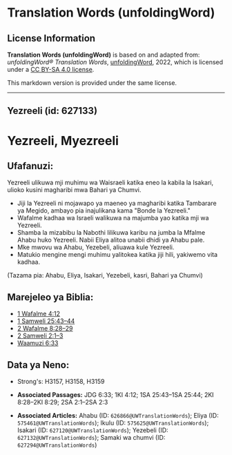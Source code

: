 # Translation Words (unfoldingWord)

## License Information

**Translation Words (unfoldingWord)** is based on and adapted from: _unfoldingWord® Translation Words_, [unfoldingWord](https://unfoldingword.org/utw), 2022, which is licensed under a [CC BY-SA 4.0 license](https://creativecommons.org/licenses/by-sa/4.0/legalcode.en).

This markdown version is provided under the same license.



--------------------------------

## Yezreeli (id: 627133)

Yezreeli, Myezreeli
===================

Ufafanuzi:
----------

Yezreeli ulikuwa mji muhimu wa Waisraeli katika eneo la kabila la Isakari, ulioko kusini magharibi mwa Bahari ya Chumvi.

* Jiji la Yezreeli ni mojawapo ya maeneo ya magharibi katika Tambarare ya Megido, ambayo pia inajulikana kama "Bonde la Yezreeli."
* Wafalme kadhaa wa Israeli walikuwa na majumba yao katika mji wa Yezreeli.
* Shamba la mizabibu la Nabothi lilikuwa karibu na jumba la Mfalme Ahabu huko Yezreeli. Nabii Eliya alitoa unabii dhidi ya Ahabu pale.
* Mke mwovu wa Ahabu, Yezebeli, aliuawa kule Yezreeli.
* Matukio mengine mengi muhimu yalitokea katika jiji hili, yakiwemo vita kadhaa.

(Tazama pia: Ahabu, Eliya, Isakari, Yezebeli, kasri, Bahari ya Chumvi)

Marejeleo ya Biblia:
--------------------

* [1 Wafalme 4:12](https://ref.ly/1Kgs4:12)
* [1 Samweli 25:43–44](https://ref.ly/1Sam25:43-1Sam25:44)
* [2 Wafalme 8:28–29](https://ref.ly/2Kgs8:28-2Kgs8:29)
* [2 Samweli 2:1–3](https://ref.ly/2Sam2:1-2Sam2:3)
* [Waamuzi 6:33](https://ref.ly/Judg6:33)

Data ya Neno:
-------------

* Strong's: H3157, H3158, H3159

* **Associated Passages:** JDG 6:33; 1KI 4:12; 1SA 25:43–1SA 25:44; 2KI 8:28–2KI 8:29; 2SA 2:1–2SA 2:3
* **Associated Articles:** Ahabu (ID: `626866@UWTranslationWords`); Eliya (ID: `575461@UWTranslationWords`); Ikulu (ID: `575625@UWTranslationWords`); Isakari (ID: `627120@UWTranslationWords`); Yezebeli (ID: `627132@UWTranslationWords`); Samaki wa chumvi (ID: `627294@UWTranslationWords`)

